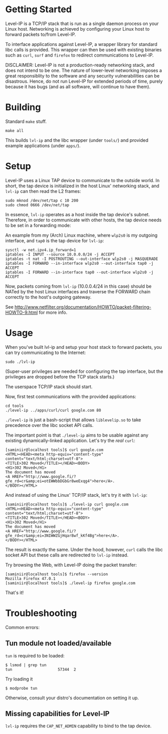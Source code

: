 # Getting Started

Level-IP is a TCP/IP stack that is run as a single daemon process on your Linux host. Networking is achieved by configuring your Linux host to forward packets to/from Level-IP.

To interface applications against Level-IP, a wrapper library for standard libc calls is provided. This wrapper can then be used with existing binaries such as `curl`, `surf` and `firefox` to redirect communications to Level-IP.

DISCLAIMER: Level-IP is not a production-ready networking stack, and does not intend to be one. The nature of lower-level networking imposes a great responsiblity to the software and any security vulnerabilities can be disastrous. Hence, do not run Level-IP for extended periods of time, purely because it has bugs (and as all software, will continue to have them).

# Building

Standard `make` stuff.

    make all

This builds `lvl-ip` and the libc wrapper (under `tools/`) and provided example applications (under `apps/`).

# Setup

Level-IP uses a Linux TAP device to communicate to the outside world. In short, the tap device is initialized in the host Linux' networking stack, and `lvl-ip` can then read the L2 frames:

    sudo mknod /dev/net/tap c 10 200
    sudo chmod 0666 /dev/net/tap

In essence, `lvl-ip` operates as a host inside the tap device's subnet. Therefore, in order to communicate with other hosts, the tap device needs to be set in a forwarding mode:

An example from my (Arch) Linux machine, where `wlp2s0` is my outgoing interface, and `tap0` is the tap device for `lvl-ip`:

    sysctl -w net.ipv4.ip_forward=1
    iptables -I INPUT --source 10.0.0.0/24 -j ACCEPT
    iptables -t nat -I POSTROUTING --out-interface wlp2s0 -j MASQUERADE
    iptables -I FORWARD --in-interface wlp2s0 --out-interface tap0 -j ACCEPT
    iptables -I FORWARD --in-interface tap0 --out-interface wlp2s0 -j ACCEPT

Now, packets coming from `lvl-ip` (10.0.0.4/24 in this case) should be NATed by the host Linux interfaces and traverse the FORWARD chain correctly to the host's outgoing gateway.

See http://www.netfilter.org/documentation/HOWTO/packet-filtering-HOWTO-9.html for more info.

# Usage

When you've built lvl-ip and setup your host stack to forward packets, you can try communicating to the Internet:

    sudo ./lvl-ip

(Super-user privileges are needed for configuring the tap interface, but the privileges are dropped before the TCP stack starts.)

The userspace TCP/IP stack should start. 

Now, first test communications with the provided applications:

    cd tools
    ./level-ip ../apps/curl/curl google.com 80

`./level-ip` is just a bash-script that allows `liblevelip.so` to take precedence over the libc socket API calls. 

The important point is that `./level-ip` aims to be usable against any existing dynamically-linked application. Let's try the _real_ `curl`:

    [saminiir@localhost tools]$ curl google.com
    <HTML><HEAD><meta http-equiv="content-type" content="text/html;charset=utf-8">
    <TITLE>302 Moved</TITLE></HEAD><BODY>
    <H1>302 Moved</H1>
    The document has moved
    <A HREF="http://www.google.fi/?gfe_rd=cr&amp;ei=otEWWbbDGbGr8weExqg4">here</A>.
    </BODY></HTML>

And instead of using the Linux' TCP/IP stack, let's try it with `lvl-ip`:

    [saminiir@localhost tools]$ ./level-ip curl google.com
    <HTML><HEAD><meta http-equiv="content-type" content="text/html;charset=utf-8">
    <TITLE>302 Moved</TITLE></HEAD><BODY>
    <H1>302 Moved</H1>
    The document has moved
    <A HREF="http://www.google.fi/?gfe_rd=cr&amp;ei=3NIWWZGjHqar8wf_kKf4Bg">here</A>.
    </BODY></HTML>

The result is exactly the same. Under the hood, however, `curl` calls the libc socket API but these calls are redirected to `lvl-ip` instead.

Try browsing the Web, with Level-IP doing the packet transfer:

    [saminiir@localhost tools]$ firefox --version
    Mozilla Firefox 47.0.1
    [saminiir@localhost tools]$ ./level-ip firefox google.com

That's it!

# Troubleshooting

Common errors:

## Tun module not loaded/available

`tun` is required to be loaded:

```
$ lsmod | grep tun
tun                    57344  2
```

Try loading it
```
$ modprobe tun
```

Otherwise, consult your distro's documentation on setting it up.

## Missing capabilities for Level-IP

`lvl-ip` requires the `CAP_NET_ADMIN` capability to bind to the tap device.
